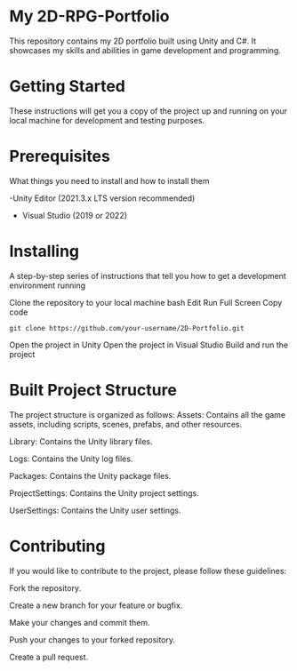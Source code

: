 # My 2D-RPG-Portfolio
This repository contains my 2D portfolio built using Unity and C#. It showcases my skills and abilities in game development and programming.

# Getting Started
These instructions will get you a copy of the project up and running on your local machine for development and testing purposes.

# Prerequisites
What things you need to install and how to install them

-Unity Editor (2021.3.x LTS version recommended)
- Visual Studio (2019 or 2022)

# Installing
A step-by-step series of instructions that tell you how to get a development environment running

Clone the repository to your local machine
bash
Edit
Run
Full Screen
Copy code
```
git clone https://github.com/your-username/2D-Portfolio.git
```
Open the project in Unity
Open the project in Visual Studio
Build and run the project

# Built Project Structure
The project structure is organized as follows:
 Assets: Contains all the game assets, including scripts, scenes, prefabs, and other resources.
 
 Library: Contains the Unity library files.
 
 Logs: Contains the Unity log files.
 
 Packages: Contains the Unity package files.
 
 ProjectSettings: Contains the Unity project settings.
 
 UserSettings: Contains the Unity user settings.

# Contributing
If you would like to contribute to the project, please follow these guidelines:

Fork the repository.

Create a new branch for your feature or bugfix.

Make your changes and commit them.

Push your changes to your forked repository.

Create a pull request.
